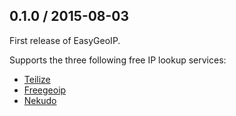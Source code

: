0.1.0 / 2015-08-03
------
First release of EasyGeoIP.

Supports the three following free IP lookup services:
* [Teilize](https://www.telize.com)
* [Freegeoip](https://www.freegeoip.net)
* [Nekudo](http://geoip.nekudo.com)